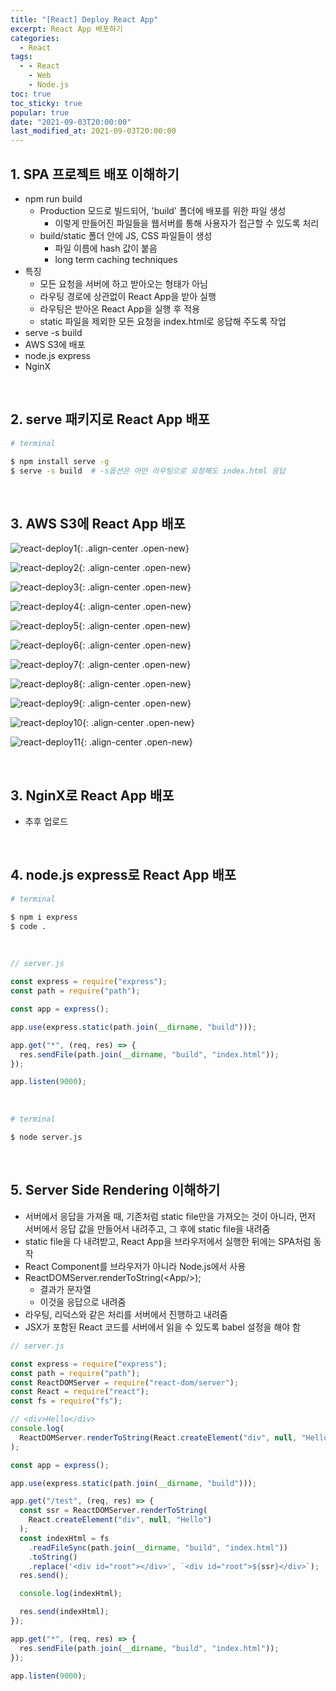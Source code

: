 ```yaml
---
title: "[React] Deploy React App"
excerpt: React App 배포하기
categories:
  - React
tags:
  - - React
    - Web
    - Node.js
toc: true
toc_sticky: true
popular: true
date: "2021-09-03T20:00:00"
last_modified_at: 2021-09-03T20:00:00
---
```


## 1. SPA 프로젝트 배포 이해하기

- npm run build
  - Production 모드로 빌드되어, 'build' 폴더에 배포를 위한 파일 생성
    - 이렇게 만들어진 파일들을 웹서버를 통해 사용자가 접근할 수 있도록 처리
  - build/static 폴더 안에 JS, CSS 파일들이 생성
    - 파일 이름에 hash 값이 붙음
    - long term caching techniques
- 특징
  - 모든 요청을 서버에 하고 받아오는 형태가 아님
  - 라우팅 경로에 상관없이 React App을 받아 실행
  - 라우팅은 받아온 React App을 실행 후 적용
  - static 파일을 제외한 모든 요청을 index.html로 응답해 주도록 작업
- serve -s build
- AWS S3에 배포
- node.js express
- NginX

<br>

## 2. serve 패키지로 React App 배포

```bash
# terminal

$ npm install serve -g
$ serve -s build  # -s옵션은 어떤 라우팅으로 요청해도 index.html 응답
```

<br>

## 3. AWS S3에 React App 배포

![react-deploy1](https://user-images.githubusercontent.com/62803763/131993906-5d52adb4-d43b-4f46-b713-21c42a6a3439.PNG){: .align-center .open-new}

![react-deploy2](https://user-images.githubusercontent.com/62803763/131993951-1a1734cc-07eb-4831-9366-c0c195651a39.PNG){: .align-center .open-new}

![react-deploy3](https://user-images.githubusercontent.com/62803763/131993960-258c5b68-54b0-4ef4-9338-b4c58406f9fb.PNG){: .align-center .open-new}

![react-deploy4](https://user-images.githubusercontent.com/62803763/131993969-4caf5c15-1ffa-400b-9a6d-09fa0fd6ce31.PNG){: .align-center .open-new}

![react-deploy5](https://user-images.githubusercontent.com/62803763/131993976-25e72111-4ab3-4fe6-9e34-a5c921a7b759.PNG){: .align-center .open-new}

![react-deploy6](https://user-images.githubusercontent.com/62803763/131993983-d6ca422c-8a80-42b3-af9e-a5c865ae644d.PNG){: .align-center .open-new}

![react-deploy7](https://user-images.githubusercontent.com/62803763/131993990-3e28490b-2063-4853-8ca2-3ff9286aceb0.PNG){: .align-center .open-new}

![react-deploy8](https://user-images.githubusercontent.com/62803763/131993996-85ffe726-ea78-4007-88c8-57f9d4f44e71.PNG){: .align-center .open-new}

![react-deploy9](https://user-images.githubusercontent.com/62803763/131994002-fa22fc37-511c-483d-9db5-cc7c5cc45312.PNG){: .align-center .open-new}

![react-deploy10](https://user-images.githubusercontent.com/62803763/131994008-d6b42598-2077-4ae9-9797-c43d6559604c.PNG){: .align-center .open-new}

![react-deploy11](https://user-images.githubusercontent.com/62803763/131994013-ce0a6692-2e1a-4249-b4d3-975c41d669ee.PNG){: .align-center .open-new}

<br>

## 3. NginX로 React App 배포

- 추후 업로드

<br>

## 4. node.js express로 React App 배포

```bash
# terminal

$ npm i express
$ code .
```

<br>

```js
// server.js

const express = require("express");
const path = require("path");

const app = express();

app.use(express.static(path.join(__dirname, "build")));

app.get("*", (req, res) => {
  res.sendFile(path.join(__dirname, "build", "index.html"));
});

app.listen(9000);
```

<br>

```bash
# terminal

$ node server.js
```

<br>

## 5. Server Side Rendering 이해하기

- 서버에서 응답을 가져올 때, 기존처럼 static file만을 가져오는 것이 아니라, 먼저 서버에서 응답 값을 만들어서 내려주고, 그 후에 static file을 내려줌
- static file을 다 내려받고, React App을 브라우저에서 실행한 뒤에는 SPA처럼 동작
- React Component를 브라우저가 아니라 Node.js에서 사용
- ReactDOMServer.renderToString(&#60;App/&#62;);
  - 결과가 문자열
  - 이것을 응답으로 내려줌
- 라우팅, 리덕스와 같은 처리를 서버에서 진행하고 내려줌
- JSX가 포함된 React 코드를 서버에서 읽을 수 있도록 babel 설정을 해야 함

```js
// server.js

const express = require("express");
const path = require("path");
const ReactDOMServer = require("react-dom/server");
const React = require("react");
const fs = require("fs");

// <div>Hello</div>
console.log(
  ReactDOMServer.renderToString(React.createElement("div", null, "Hello"))
);

const app = express();

app.use(express.static(path.join(__dirname, "build")));

app.get("/test", (req, res) => {
  const ssr = ReactDOMServer.renderToString(
    React.createElement("div", null, "Hello")
  );
  const indexHtml = fs
    .readFileSync(path.join(__dirname, "build", "index.html"))
    .toString()
    .replace('<div id="root"></div>', `<div id="root">${ssr}</div>`);
  res.send();

  console.log(indexHtml);

  res.send(indexHtml);
});

app.get("*", (req, res) => {
  res.sendFile(path.join(__dirname, "build", "index.html"));
});

app.listen(9000);
```
